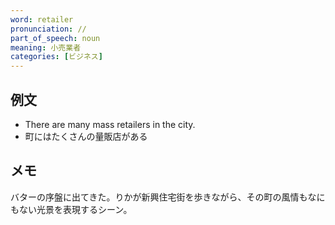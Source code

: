 ```yaml
---
word: retailer
pronunciation: //
part_of_speech: noun
meaning: 小売業者
categories: [ビジネス]
---
```


## 例文

- There are many mass retailers in the city.
- 町にはたくさんの量販店がある

## メモ
バターの序盤に出てきた。りかが新興住宅街を歩きながら、その町の風情もなにもない光景を表現するシーン。